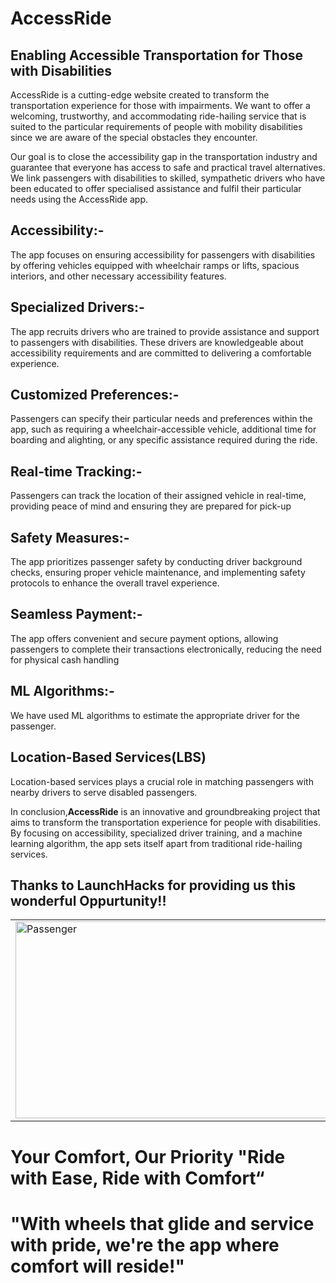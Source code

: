 # AccessRide

## Enabling Accessible Transportation for Those with Disabilities

AccessRide is a cutting-edge website created to transform the transportation experience for those with impairments. We want to offer a welcoming, trustworthy, and accommodating ride-hailing service that is suited to the particular requirements of people with mobility disabilities since we are aware of the special obstacles they encounter.

Our goal is to close the accessibility gap in the transportation industry and guarantee that everyone has access to safe and practical travel alternatives. We link passengers with disabilities to skilled, sympathetic drivers who have been educated to offer specialised assistance and fulfil their particular needs using the AccessRide app.

## Accessibility:-

The app focuses on ensuring accessibility for passengers with
disabilities by offering vehicles equipped with wheelchair
ramps or lifts, spacious interiors, and other necessary
accessibility features.

## Specialized Drivers:-

The app recruits drivers who are trained to provide assistance
and support to passengers with disabilities. These drivers are
knowledgeable about accessibility requirements and are
committed to delivering a comfortable experience.

## Customized Preferences:-

Passengers can specify their particular needs and preferences
within the app, such as requiring a wheelchair-accessible
vehicle, additional time for boarding and alighting, or any
specific assistance required during the ride.

## Real-time Tracking:-

Passengers can track the location of their assigned vehicle in
real-time, providing peace of mind and ensuring they are
prepared for pick-up

## Safety Measures:-

The app prioritizes passenger safety by conducting driver
background checks, ensuring proper vehicle maintenance,
and implementing safety protocols to enhance the overall
travel experience.

## Seamless Payment:-
The app offers convenient and secure payment options,
allowing passengers to complete their transactions
electronically, reducing the need for physical cash handling

## ML Algorithms:-
We have used ML algorithms to estimate the appropriate driver for the passenger.

## Location-Based Services(LBS)
Location-based services plays a crucial role in matching passengers with nearby drivers to serve disabled passengers.

In conclusion,<b>AccessRide</b> is an innovative and groundbreaking project that aims to transform the transportation experience for people with disabilities. By focusing on accessibility, specialized driver training, and a machine learning algorithm, the app sets itself apart from traditional ride-hailing services.

## Thanks to LaunchHacks for providing us this wonderful Oppurtunity!!

<table width="100%">
                        <tr>
                            <td align="left" valign="top" width="50%">
                                <img width="560" height="315" 
src="https://encrypted-tbn0.gstatic.com/images?q=tbn:ANd9GcS0yBGOdHfQFNvgIJg9lXfp9EBJuHbs4KCEsQ&usqp=CAU"  title="Passenger " frameborder="0" allow="accelerometer; autoplay; clipboard-write; encrypted-media; gyroscope; picture-in-picture; web-share"
                                    allowfullscreen></img>
                            </td>
                            <td align="left" valign="top" width="50%">
                                <img width="560" height="315" src="https://www.google.com/imgres?imgurl=https%3A%2F%2Fd112y698adiu2z.cloudfront.net%2Fphotos%2Fproduction%2Fchallenge_photos%2F002%2F428%2F328%2Fdatas%2Ffull_width.png&tbnid=PX86J9s_KDH1VM&vet=12ahUKEwjLusXstKyAAxWEtGMGHS_bCHkQMygAegQIARA7..i&imgrefurl=https%3A%2F%2Flaunchhacks-ii.devpost.com%2F&docid=4sAfNFtBrqoJHM&w=1108&h=246&q=launchhacks%20images&ved=2ahUKEwjLusXstKyAAxWEtGMGHS_bCHkQMygAegQIARA7"
                                    title="YouTube video player" frameborder="0"
                             allow="accelerometer; autoplay; clipboard-write; encrypted-media; gyroscope; picture-in-picture; web-share"
                                    allowfullscreen></img>
                            </td>
                    </table>

# Your Comfort, Our Priority "Ride with Ease, Ride with Comfort“ 
# "With wheels that glide and service with pride, we're the app where comfort will reside!"
